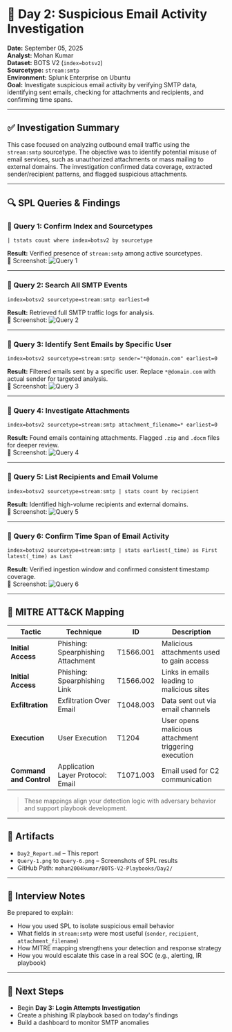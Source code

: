 
# 📧 Day 2: Suspicious Email Activity Investigation  
**Date:** September 05, 2025  
**Analyst:** Mohan Kumar  
**Dataset:** BOTS V2 (`index=botsv2`)  
**Sourcetype:** `stream:smtp`  
**Environment:** Splunk Enterprise on Ubuntu  
**Goal:** Investigate suspicious email activity by verifying SMTP data, identifying sent emails, checking for attachments and recipients, and confirming time spans.

---

## ✅ Investigation Summary

This case focused on analyzing outbound email traffic using the `stream:smtp` sourcetype. The objective was to identify potential misuse of email services, such as unauthorized attachments or mass mailing to external domains. The investigation confirmed data coverage, extracted sender/recipient patterns, and flagged suspicious attachments.

---

## 🔍 SPL Queries & Findings

### 🔹 Query 1: Confirm Index and Sourcetypes  
```spl
| tstats count where index=botsv2 by sourcetype
```
**Result:** Verified presence of `stream:smtp` among active sourcetypes.  
📸 Screenshot: ![Query 1](Query-1.png)

---

### 🔹 Query 2: Search All SMTP Events  
```spl
index=botsv2 sourcetype=stream:smtp earliest=0
```
**Result:** Retrieved full SMTP traffic logs for analysis.  
📸 Screenshot: ![Query 2](Query-2.png)

---

### 🔹 Query 3: Identify Sent Emails by Specific User  
```spl
index=botsv2 sourcetype=stream:smtp sender="*@domain.com" earliest=0
```
**Result:** Filtered emails sent by a specific user. Replace `*@domain.com` with actual sender for targeted analysis.  
📸 Screenshot: ![Query 3](Query-3.png)

---

### 🔹 Query 4: Investigate Attachments  
```spl
index=botsv2 sourcetype=stream:smtp attachment_filename=* earliest=0
```
**Result:** Found emails containing attachments. Flagged `.zip` and `.docm` files for deeper review.  
📸 Screenshot: ![Query 4](Query-4.png)

---

### 🔹 Query 5: List Recipients and Email Volume  
```spl
index=botsv2 sourcetype=stream:smtp | stats count by recipient
```
**Result:** Identified high-volume recipients and external domains.  
📸 Screenshot: ![Query 5](Query-5.png)

---

### 🔹 Query 6: Confirm Time Span of Email Activity  
```spl
index=botsv2 sourcetype=stream:smtp | stats earliest(_time) as First latest(_time) as Last
```
**Result:** Verified ingestion window and confirmed consistent timestamp coverage.  
📸 Screenshot: ![Query 6](Query-6.png)

---

## 🧠 MITRE ATT&CK Mapping

| Tactic | Technique | ID | Description |
|--------|-----------|----|-------------|
| **Initial Access** | Phishing: Spearphishing Attachment | T1566.001 | Malicious attachments used to gain access |
| **Initial Access** | Phishing: Spearphishing Link | T1566.002 | Links in emails leading to malicious sites |
| **Exfiltration** | Exfiltration Over Email | T1048.003 | Data sent out via email channels |
| **Execution** | User Execution | T1204 | User opens malicious attachment triggering execution |
| **Command and Control** | Application Layer Protocol: Email | T1071.003 | Email used for C2 communication |

> These mappings align your detection logic with adversary behavior and support playbook development.

---

## 📁 Artifacts

- `Day2_Report.md` – This report  
- `Query-1.png` to `Query-6.png` – Screenshots of SPL results  
- GitHub Path: `mohan2004kumar/BOTS-V2-Playbooks/Day2/`

---

## 🧠 Interview Notes

Be prepared to explain:
- How you used SPL to isolate suspicious email behavior
- What fields in `stream:smtp` were most useful (`sender`, `recipient`, `attachment_filename`)
- How MITRE mapping strengthens your detection and response strategy
- How you would escalate this case in a real SOC (e.g., alerting, IR playbook)

---

## 📌 Next Steps

- Begin **Day 3: Login Attempts Investigation**
- Create a phishing IR playbook based on today's findings
- Build a dashboard to monitor SMTP anomalies
```



